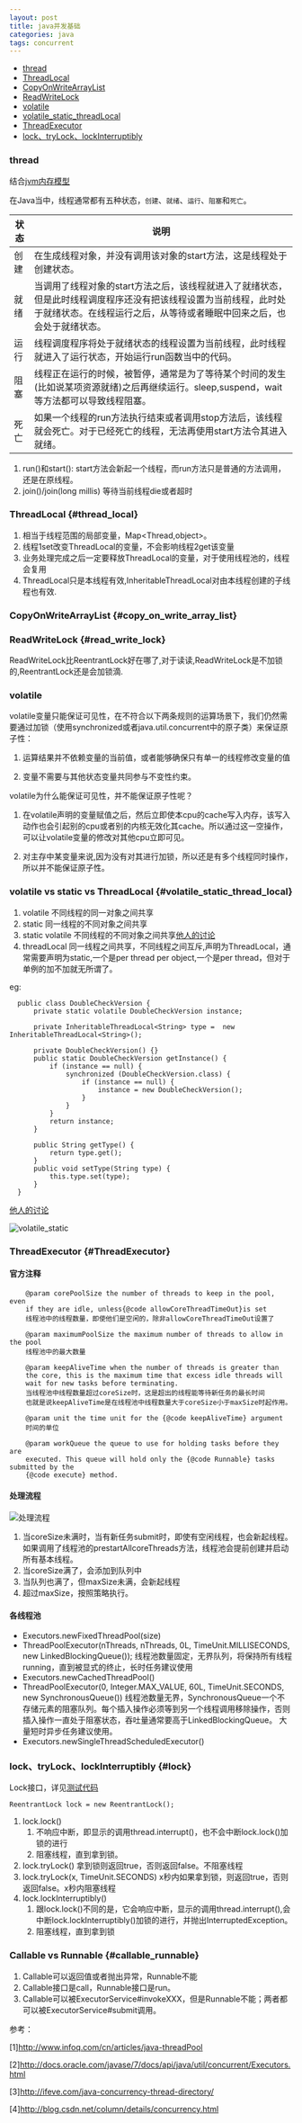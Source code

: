 ```yaml
---
layout: post
title: java并发基础
categories: java
tags: concurrent
---
```


*   [thread](#thread)
*   [ThreadLocal](#thread_local)
*   [CopyOnWriteArrayList](#copy_on_write_array_list)
*   [ReadWriteLock](#read_write_lock)
*   [volatile](#volatile)
*   [volatile_static_threadLocal](#volatile_static_thread_local)
*   [ThreadExecutor](#ThreadExecutor)
*   [lock、tryLock、lockInterruptibly](#lock)

### thread

结合[jvm内存模型](/2015/09/03/java_internal)

在Java当中，线程通常都有五种状态，`创建`、`就绪`、`运行`、`阻塞`和`死亡`。

|状态 |说明|
|--|--|
|创建|在生成线程对象，并没有调用该对象的start方法，这是线程处于创建状态。|
|就绪|当调用了线程对象的start方法之后，该线程就进入了就绪状态，但是此时线程调度程序还没有把该线程设置为当前线程，此时处于就绪状态。在线程运行之后，从等待或者睡眠中回来之后，也会处于就绪状态。|
|运行|线程调度程序将处于就绪状态的线程设置为当前线程，此时线程就进入了运行状态，开始运行run函数当中的代码。|
|阻塞|线程正在运行的时候，被暂停，通常是为了等待某个时间的发生(比如说某项资源就绪)之后再继续运行。sleep,suspend，wait等方法都可以导致线程阻塞。|
|死亡|如果一个线程的run方法执行结束或者调用stop方法后，该线程就会死亡。对于已经死亡的线程，无法再使用start方法令其进入就绪。|

1.  run()和start():  start方法会新起一个线程，而run方法只是普通的方法调用，还是在原线程。
2.  join()/join(long millis) 等待当前线程die或者超时

### ThreadLocal {#thread_local}

1.  相当于线程范围的局部变量，Map<Thread,object>。
2.  线程1set改变ThreadLocal的变量，不会影响线程2get该变量
3.  业务处理完成之后一定要释放ThreadLocal的变量，对于使用线程池的，线程会复用
4.  ThreadLocal只是本线程有效,InheritableThreadLocal对由本线程创建的子线程也有效.

### CopyOnWriteArrayList {#copy_on_write_array_list}

### ReadWriteLock {#read_write_lock}

ReadWriteLock比ReentrantLock好在哪了,对于读读,ReadWriteLock是不加锁的,ReentrantLock还是会加锁滴.

### volatile

volatile变量只能保证可见性，在不符合以下两条规则的运算场景下，我们仍然需要通过加锁（使用synchronized或者java.util.concurrent中的原子类）来保证原子性：

1.  运算结果并不依赖变量的当前值，或者能够确保只有单一的线程修改变量的值

2.  变量不需要与其他状态变量共同参与不变性约束。

volatile为什么能保证可见性，并不能保证原子性呢？

1.  在volatile声明的变量赋值之后，然后立即使本cpu的cache写入内存，该写入动作也会引起别的cpu或者别的内核无效化其cache。所以通过这一空操作，可以让volatile变量的修改对其他cpu立即可见。

2.  对主存中某变量来说,因为没有对其进行加锁，所以还是有多个线程同时操作，所以并不能保证原子性。

### volatile vs static  vs  ThreadLocal {#volatile_static_thread_local}

1.  volatile 不同线程的同一对象之间共享
2.  static  同一线程的不同对象之间共享
3.  static volatile 不同线程的不同对象之间共享[他人的讨论](http://stackoverflow.com/questions/2423622/volatile-vs-static-in-java)
4.  threadLocal 同一线程之间共享，不同线程之间互斥,声明为ThreadLocal，通常需要声明为static,一个是per thread per object,一个是per thread，但对于单例的加不加就无所谓了。

eg:

      public class DoubleCheckVersion {
          private static volatile DoubleCheckVersion instance;

          private InheritableThreadLocal<String> type =  new InheritableThreadLocal<String>();

          private DoubleCheckVersion() {}
          public static DoubleCheckVersion getInstance() {
              if (instance == null) {
                  synchronized (DoubleCheckVersion.class) {
                      if (instance == null) {
                          instance = new DoubleCheckVersion();
                      }
                  }
              }
              return instance;
          }

          public String getType() {
              return type.get();
          }
          public void setType(String type) {
              this.type.set(type);
          }
      }



[他人的讨论](http://stackoverflow.com/questions/2784009/why-should-java-threadlocal-variables-be-static)

![volatile_static](/images/java/volatile_static.png)

### ThreadExecutor {#ThreadExecutor}

#### 官方注释

        @param corePoolSize the number of threads to keep in the pool, even
        if they are idle, unless{@code allowCoreThreadTimeOut}is set
        线程池中的线程数量，即使他们是空闲的，除非allowCoreThreadTimeOut设置了

        @param maximumPoolSize the maximum number of threads to allow in the pool
        线程池中的最大数量

        @param keepAliveTime when the number of threads is greater than
        the core, this is the maximum time that excess idle threads will
        wait for new tasks before terminating.
        当线程池中线程数量超过coreSize时，这是超出的线程能等待新任务的最长时间
        也就是说keepAliveTime是在线程池中线程数量大于coreSize小于maxSize时起作用。

        @param unit the time unit for the {@code keepAliveTime} argument
        时间的单位

        @param workQueue the queue to use for holding tasks before they are
        executed. This queue will hold only the {@code Runnable} tasks submitted by the
        {@code execute} method.

#### 处理流程

![处理流程](/images/java/executor.jpg)

1.  当coreSize未满时，当有新任务submit时，即使有空闲线程，也会新起线程。如果调用了线程池的prestartAllcoreThreads方法，线程池会提前创建并启动所有基本线程。
2.  当coreSize满了，会添加到队列中
3.  当队列也满了，但maxSize未满，会新起线程
4.  超过maxSize，按照策略执行。

#### 各线程池

*   Executors.newFixedThreadPool(size)
*   ThreadPoolExecutor(nThreads, nThreads, 0L, TimeUnit.MILLISECONDS, new LinkedBlockingQueue<Runnable>());
线程池数量固定，无界队列，将保持所有线程running，直到被显式的终止，长时任务建议使用
*   Executors.newCachedThreadPool()
*   ThreadPoolExecutor(0, Integer.MAX_VALUE, 60L, TimeUnit.SECONDS, new SynchronousQueue<Runnable>())
线程池数量无界，SynchronousQueue一个不存储元素的阻塞队列。每个插入操作必须等到另一个线程调用移除操作，否则插入操作一直处于阻塞状态，吞吐量通常要高于LinkedBlockingQueue。
大量短时异步任务建议使用。
*   Executors.newSingleThreadScheduledExecutor()

### lock、tryLock、lockInterruptibly {#lock}

Lock接口，详见[测试代码](https://github.com/lcj1992/learn/blob/master/java/basic/src/test/java/concurrent/lock/LockTest.java)

    ReentrantLock lock = new ReentrantLock();

1.  lock.lock()
    1.  不响应中断，即显示的调用thread.interrupt()，也不会中断lock.lock()加锁的进行
    2.  阻塞线程，直到拿到锁。
2.  lock.tryLock() 拿到锁则返回true，否则返回false。不阻塞线程
3.  lock.tryLock(x, TimeUnit.SECONDS)  x秒内如果拿到锁，则返回true，否则返回false。x秒内阻塞线程
4.  lock.lockInterruptibly()
    1.  跟lock.lock()不同的是，它会响应中断，显示的调用thread.interrupt(),会中断lock.lockInterruptibly()加锁的进行，并抛出InterruptedException。
    2.  阻塞线程，直到拿到锁

### Callable vs Runnable {#callable_runnable}

1.  Callable可以返回值或者抛出异常，Runnable不能
2.  Callable接口是call，Runnable接口是run。
3.  Callable可以被ExecutorService#invokeXXX，但是Runnable不能；两者都可以被ExecutorService#submit调用。


参考：

[1]<http://www.infoq.com/cn/articles/java-threadPool>

[2]<http://docs.oracle.com/javase/7/docs/api/java/util/concurrent/Executors.html>

[3]<http://ifeve.com/java-concurrency-thread-directory/>

[4]<http://blog.csdn.net/column/details/concurrency.html>
